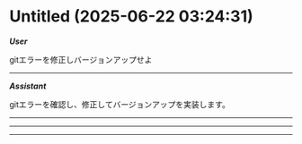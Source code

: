 <!-- Generated by SpecStory -->

# Untitled (2025-06-22 03:24:31)

_**User**_

gitエラーを修正しバージョンアップせよ

---

_**Assistant**_

gitエラーを確認し、修正してバージョンアップを実装します。

---



---



---

